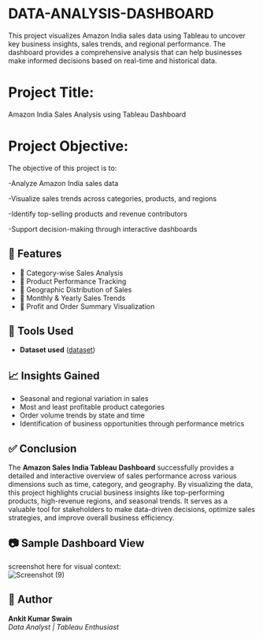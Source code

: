 # DATA-ANALYSIS-DASHBOARD
This project visualizes Amazon India sales data using Tableau to uncover key business insights, sales trends, and regional performance. The dashboard provides a comprehensive analysis that can help businesses make informed decisions based on real-time and historical data.
# Project Title:
Amazon India Sales Analysis using Tableau Dashboard

# Project Objective:
The objective of this project is to:

-Analyze Amazon India sales data

-Visualize sales trends across categories, products, and regions

-Identify top-selling products and revenue contributors

-Support decision-making through interactive dashboards

## 📁 Features

- 📌 Category-wise Sales Analysis  
- 📌 Product Performance Tracking  
- 📌 Geographic Distribution of Sales  
- 📌 Monthly & Yearly Sales Trends  
- 📌 Profit and Order Summary Visualization


## 🧰 Tools Used

- **Dataset used** (<a href=https://github.com/Ankit176-eng/DATA-ANALYSIS-DASHBOARD/blob/main/AMAZON%20SALES%20INDIA.twb>dataset</a>)


## 📈 Insights Gained

- Seasonal and regional variation in sales
- Most and least profitable product categories
- Order volume trends by state and time
- Identification of business opportunities through performance metrics



## ✅ Conclusion

The **Amazon Sales India Tableau Dashboard** successfully provides a detailed and interactive overview of sales performance across various dimensions such as time, category, and geography. By visualizing the data, this project highlights crucial business insights like top-performing products, high-revenue regions, and seasonal trends. It serves as a valuable tool for stakeholders to make data-driven decisions, optimize sales strategies, and improve overall business efficiency.


## 📷 Sample Dashboard View 

screenshot here for visual context:  
![Screenshot (9)](https://github.com/user-attachments/assets/c9c404b8-e0ad-49ce-9da0-dc01baac2338)


## 📌 Author

**Ankit Kumar Swain**  
*Data Analyst | Tableau Enthusiast*

